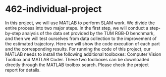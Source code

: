 # 462-individual-project
In this project, we will use MATLAB to perform SLAM work. We divide the entire process into two major steps. In the first step, we will conduct a step-by-step analysis of the data set provided by the TUM RGB-D benchmark, and then we will test ourselves from data collection to the improvement of the estimated trajectory. Here we will show the code execution of each part and the corresponding results. For running the code of this project, our MATLAB needs to install the following additional toolboxes: Computer Vision Toolbox and MATLAB Coder. These two toolboxes can be downloaded directly through the MATLAB toolbox search.
Please check the project report for details.
